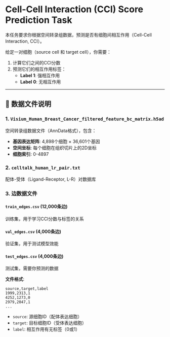 # Cell-Cell Interaction (CCI) Score Prediction Task


本任务要求你根据空间转录组数据，预测是否有细胞间相互作用（Cell-Cell Interaction, CCI）。

给定一对细胞（source cell 和 target cell），你需要：
1. 计算它们之间的CCI分数
2. 预测它们的相互作用标签：
   - **Label 1**: 强相互作用
   - **Label 0**: 无相互作用

---

## 📂 数据文件说明
### 1. `Visium_Human_Breast_Cancer_filtered_feature_bc_matrix.h5ad`
空间转录组数据文件（AnnData格式），包含：
- **基因表达矩阵**: 4,898个细胞 × 36,601个基因
- **空间坐标**: 每个细胞在组织切片上的2D坐标
- **细胞索引**: 0-4897

### 2. `celltalk_human_lr_pair.txt`
配体-受体（Ligand-Receptor, L-R）对数据库


### 3. 边数据文件
#### `train_edges.csv` (12,000条边)
训练集，用于学习CCI分数与标签的关系
#### `val_edges.csv` (4,000条边)
验证集，用于测试模型效能
#### `test_edges.csv` (4,000条边)
测试集，需要你预测的数据

**文件格式**:
```csv
source,target,label
1999,2313,1
4252,1273,0
2979,2047,1
...
```

- `source`: 源细胞ID（配体表达细胞）
- `target`: 目标细胞ID（受体表达细胞）
- `label`: 相互作用有无标签（0或1）
